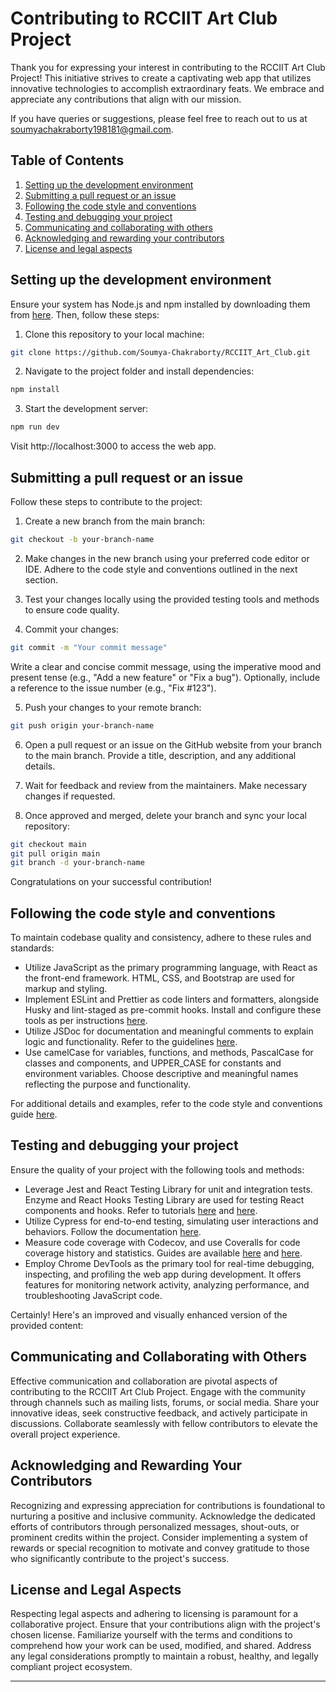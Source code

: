 # Contributing to RCCIIT Art Club Project

Thank you for expressing your interest in contributing to the RCCIIT Art Club Project! This initiative strives to create a captivating web app that utilizes innovative technologies to accomplish extraordinary feats. We embrace and appreciate any contributions that align with our mission.

If you have queries or suggestions, please feel free to reach out to us at soumyachakraborty198181@gmail.com.

## Table of Contents
1. [Setting up the development environment](#setting-up-the-development-environment)
2. [Submitting a pull request or an issue](#submitting-a-pull-request-or-an-issue)
3. [Following the code style and conventions](#following-the-code-style-and-conventions)
4. [Testing and debugging your project](#testing-and-debugging-your-project)
5. [Communicating and collaborating with others](#communicating-and-collaborating-with-others)
6. [Acknowledging and rewarding your contributors](#acknowledging-and-rewarding-your-contributors)
7. [License and legal aspects](#license-and-legal-aspects)

## Setting up the development environment

Ensure your system has Node.js and npm installed by downloading them from [here](https://nodejs.org/). Then, follow these steps:

1. Clone this repository to your local machine:

```bash
git clone https://github.com/Soumya-Chakraborty/RCCIIT_Art_Club.git
```

2. Navigate to the project folder and install dependencies:

```bash
npm install
```

3. Start the development server:

```bash
npm run dev
```

Visit http://localhost:3000 to access the web app.

## Submitting a pull request or an issue

Follow these steps to contribute to the project:

1. Create a new branch from the main branch:

```bash
git checkout -b your-branch-name
```

2. Make changes in the new branch using your preferred code editor or IDE. Adhere to the code style and conventions outlined in the next section.

3. Test your changes locally using the provided testing tools and methods to ensure code quality.

4. Commit your changes:

```bash
git commit -m "Your commit message"
```

Write a clear and concise commit message, using the imperative mood and present tense (e.g., "Add a new feature" or "Fix a bug"). Optionally, include a reference to the issue number (e.g., "Fix #123").

5. Push your changes to your remote branch:

```bash
git push origin your-branch-name
```

6. Open a pull request or an issue on the GitHub website from your branch to the main branch. Provide a title, description, and any additional details.

7. Wait for feedback and review from the maintainers. Make necessary changes if requested.

8. Once approved and merged, delete your branch and sync your local repository:

```bash
git checkout main
git pull origin main
git branch -d your-branch-name
```

Congratulations on your successful contribution!

## Following the code style and conventions

To maintain codebase quality and consistency, adhere to these rules and standards:

- Utilize JavaScript as the primary programming language, with React as the front-end framework. HTML, CSS, and Bootstrap are used for markup and styling.
- Implement ESLint and Prettier as code linters and formatters, alongside Husky and lint-staged as pre-commit hooks. Install and configure these tools as per instructions [here](#).
- Utilize JSDoc for documentation and meaningful comments to explain logic and functionality. Refer to the guidelines [here](#).
- Use camelCase for variables, functions, and methods, PascalCase for classes and components, and UPPER_CASE for constants and environment variables. Choose descriptive and meaningful names reflecting the purpose and functionality.

For additional details and examples, refer to the code style and conventions guide [here](#).

## Testing and debugging your project

Ensure the quality of your project with the following tools and methods:

- Leverage Jest and React Testing Library for unit and integration tests. Enzyme and React Hooks Testing Library are used for testing React components and hooks. Refer to tutorials [here](#) and [here](#).
- Utilize Cypress for end-to-end testing, simulating user interactions and behaviors. Follow the documentation [here](#).
- Measure code coverage with Codecov, and use Coveralls for code coverage history and statistics. Guides are available [here](#) and [here](#).
- Employ Chrome DevTools as the primary tool for real-time debugging, inspecting, and profiling the web app during development. It offers features for monitoring network activity, analyzing performance, and troubleshooting JavaScript code.

Certainly! Here's an improved and visually enhanced version of the provided content:


## Communicating and Collaborating with Others

Effective communication and collaboration are pivotal aspects of contributing to the RCCIIT Art Club Project. Engage with the community through channels such as mailing lists, forums, or social media. Share your innovative ideas, seek constructive feedback, and actively participate in discussions. Collaborate seamlessly with fellow contributors to elevate the overall project experience.


## Acknowledging and Rewarding Your Contributors

Recognizing and expressing appreciation for contributions is foundational to nurturing a positive and inclusive community. Acknowledge the dedicated efforts of contributors through personalized messages, shout-outs, or prominent credits within the project. Consider implementing a system of rewards or special recognition to motivate and convey gratitude to those who significantly contribute to the project's success.


## License and Legal Aspects

Respecting legal aspects and adhering to licensing is paramount for a collaborative project. Ensure that your contributions align with the project's chosen license. Familiarize yourself with the terms and conditions to comprehend how your work can be used, modified, and shared. Address any legal considerations promptly to maintain a robust, healthy, and legally compliant project ecosystem.

---
